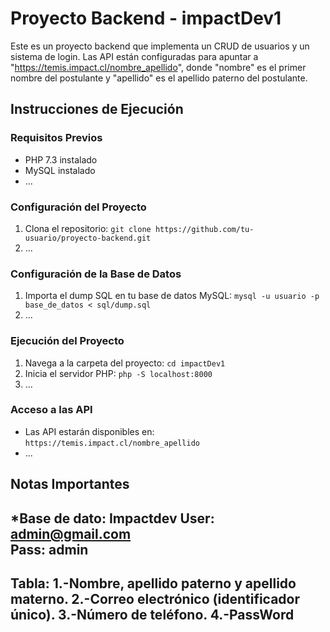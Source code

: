 # Proyecto Backend - impactDev1

Este es un proyecto backend que implementa un CRUD de usuarios y un sistema de login. Las API están configuradas para apuntar a "https://temis.impact.cl/nombre_apellido", donde "nombre" es el primer nombre del postulante y "apellido" es el apellido paterno del postulante.

## Instrucciones de Ejecución

### Requisitos Previos
- PHP 7.3 instalado
- MySQL instalado
- ...

### Configuración del Proyecto
1. Clona el repositorio: `git clone https://github.com/tu-usuario/proyecto-backend.git`
2. ...

### Configuración de la Base de Datos
1. Importa el dump SQL en tu base de datos MySQL: `mysql -u usuario -p base_de_datos < sql/dump.sql`
2. ...

### Ejecución del Proyecto
1. Navega a la carpeta del proyecto: `cd impactDev1`
2. Inicia el servidor PHP: `php -S localhost:8000`
3. ...

### Acceso a las API
- Las API estarán disponibles en: `https://temis.impact.cl/nombre_apellido`
- ...

## Notas Importantes
*Base de dato: Impactdev
User: admin@gmail.com	
Pass: admin
-------
Tabla: 
1.-Nombre, apellido paterno y apellido materno.
2.-Correo electrónico (identificador único).
3.-Número de teléfono.
4.-PassWord
----


